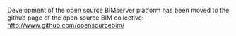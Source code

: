 Development of the open source BIMserver platform has been moved to the github page of the open source BIM collective: http://www.github.com/opensourcebim/